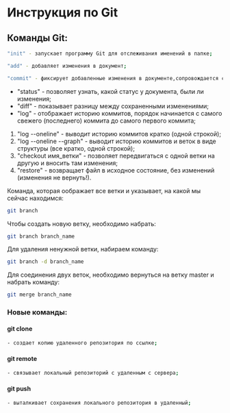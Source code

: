 # Инструкция по Git

## Команды Git:
```sh
"init" - запускает программу Git для отслеживания именений в папке;
```
```sh
"add" - добавляет изменения в документ;
```
```sh
"commit" - фиксирует добавленные изменения в документе,сопровождается сообщением;
 ```

* "status" - позволяет узнать, какой статус у документа, были ли изменения;
* "diff" - показывает разницу между сохраненными изменениями;
* "log" - отображает историю коммитов, порядок начинается с самого свежего (последнего) коммита до самого первого коммита;

1. "log --oneline" - выводит историю коммитов кратко (одной строкой);
2. "log --oneline --graph" - выводит историю коммитов и веток в виде структуры (все кратко, одной строкой);
3. "checkout имя_ветки" - позволяет передвигаться с одной ветки на другую и вносить там изменения;
4. "restore" - возвращает файл в исходное состояние, без изменений (изменения не вернуть!).

Команда, которая оображает все ветки и указывает, на какой мы сейчас находимся:
```sh
git branch
```
Чтобы создать новую ветку, необходимо набрать:
```sh
git branch branch_name
```
Для удаления ненужной ветки, набираем команду:
```sh
git branch -d branch_name
```
Для соединения двух веток, необходимо вернуться на ветку master и набрать команду:
```sh
git merge branch_name
```

### Новые команды:

#### git clone
```sh
- создает копию удаленного репозитория по ссылке;
```
#### git remote
```sh
- связывает локальный репозиторий с удаленным с сервера;
```
#### git push
```sh
- выталкивает сохранения локального репозитория в удаленный;
```
